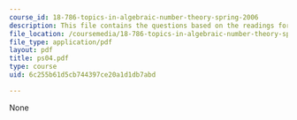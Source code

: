 ```yaml
---
course_id: 18-786-topics-in-algebraic-number-theory-spring-2006
description: This file contains the questions based on the readings for the course.
file_location: /coursemedia/18-786-topics-in-algebraic-number-theory-spring-2006/6c255b61d5cb744397ce20a1d1db7abd_ps04.pdf
file_type: application/pdf
layout: pdf
title: ps04.pdf
type: course
uid: 6c255b61d5cb744397ce20a1d1db7abd

---
```

None